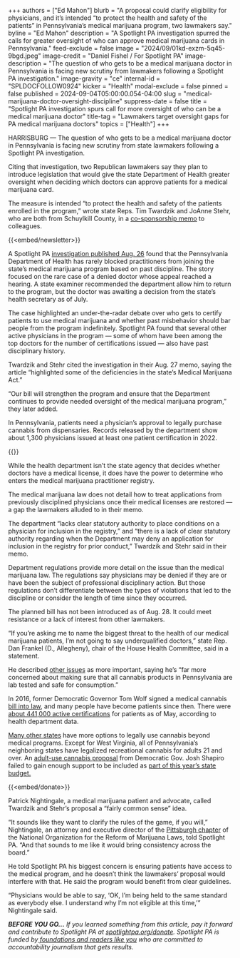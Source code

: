 +++
authors = ["Ed Mahon"]
blurb = "A proposal could clarify eligibility for physicians, and it’s intended “to protect the health and safety of the patients” in Pennsylvania’s medical marijuana program, two lawmakers say."
byline = "Ed Mahon"
description = "A Spotlight PA investigation spurred the calls for greater oversight of who can approve medical marijuana cards in Pennsylvania."
feed-exclude = false
image = "2024/09/01kd-exzm-5q45-9bgd.jpeg"
image-credit = "Daniel Fishel / For Spotlight PA"
image-description = "The question of who gets to be a medical marijuana doctor in Pennsylvania is facing new scrutiny from lawmakers following a Spotlight PA investigation."
image-gravity = "ce"
internal-id = "SPLDOCFOLLOW0924"
kicker = "Health"
modal-exclude = false
pinned = false
published = 2024-09-04T05:00:00.054-04:00
slug = "medical-marijuana-doctor-oversight-discipline"
suppress-date = false
title = "Spotlight PA investigation spurs call for more oversight of who can be a medical marijuana doctor"
title-tag = "Lawmakers target oversight gaps for PA medical marijuana doctors"
topics = ["Health"]
+++

HARRISBURG — The question of who gets to be a medical marijuana doctor in Pennsylvania is facing new scrutiny from state lawmakers following a Spotlight PA investigation.

Citing that investigation, two Republican lawmakers say they plan to introduce legislation that would give the state Department of Health greater oversight when deciding which doctors can approve patients for a medical marijuana card.

The measure is intended “to protect the health and safety of the patients enrolled in the program,” wrote state Reps. Tim Twardzik and JoAnne Stehr, who are both from Schuylkill County, in a <a href="https://www.legis.state.pa.us/cfdocs/Legis/CSM/showMemoPublic.cfm?chamber=H&amp;SPick=20230&amp;cosponId=43090">co-sponsorship memo</a> to colleagues.

{{<embed/newsletter>}}

A Spotlight PA <a href="https://www.spotlightpa.org/news/2024/08/medical-marijuana-card-doctor-misconduct/">investigation published Aug. 26</a> found that the Pennsylvania Department of Health has rarely blocked practitioners from joining the state’s medical marijuana program based on past discipline. The story focused on the rare case of a denied doctor whose appeal reached a hearing. A state examiner recommended the department allow him to return to the program, but the doctor was awaiting a decision from the state’s health secretary as of July.

The case highlighted an under-the-radar debate over who gets to certify patients to use medical marijuana and whether past misbehavior should bar people from the program indefinitely. Spotlight PA found that several other active physicians in the program — some of whom have been among the top doctors for the number of certifications issued — also have past disciplinary history.

Twardzik and Stehr cited the investigation in their Aug. 27 memo, saying the article “highlighted some of the deficiencies in the state’s Medical Marijuana Act.”

“Our bill will strengthen the program and ensure that the Department continues to provide needed oversight of the medical marijuana program,” they later added.

In Pennsylvania, patients need a physician’s approval to legally purchase cannabis from dispensaries. Records released by the department show about 1,300 physicians issued at least one patient certification in 2022.

{{<datawrapper src="https://datawrapper.dwcdn.net/37UdJ/1/" height="544" >}}

While the health department isn’t the state agency that decides whether doctors have a medical license, it does have the power to determine who enters the medical marijuana practitioner registry.

The medical marijuana law does not detail how to treat applications from previously disciplined physicians once their medical licenses are restored — a gap the lawmakers alluded to in their memo.

The department “lacks clear statutory authority to place conditions on a physician for inclusion in the registry,” and “there is a lack of clear statutory authority regarding when the Department may deny an application for inclusion in the registry for prior conduct,” Twardzik and Stehr said in their memo.

Department regulations provide more detail on the issue than the medical marijuana law. The regulations say physicians may be denied if they are or have been the subject of professional disciplinary action. But those regulations don’t differentiate between the types of violations that led to the discipline or consider the length of time since they occurred.

The planned bill has not been introduced as of Aug. 28. It could meet resistance or a lack of interest from other lawmakers.

“If you’re asking me to name the biggest threat to the health of our medical marijuana patients, I’m not going to say underqualified doctors,” state Rep. Dan Frankel (D., Allegheny), chair of the House Health Committee, said in a statement.

He described <a href="https://www.legis.state.pa.us//cfdocs/Legis/CSM/showMemoPublic.cfm?chamber=H&amp;SPick=20230&amp;cosponId=41318">other issues</a> as more important, saying he’s “far more concerned about making sure that all cannabis products in Pennsylvania are lab tested and safe for consumption.”

In 2016, former Democratic Governor Tom Wolf signed a medical cannabis <a href="https://time.com/4297049/pennsylvania-medical-marijuana/">bill into law</a>, and many people have become patients since then. There were <a href="https://www.documentcloud.org/documents/25080359-medical-marijuana-advisory-board-meeting-may-2024?responsive=1&amp;title=1">about 441,000 active certifications</a> for patients as of May, according to health department data.

<a href="https://www.mpp.org/states/">Many other states</a> have more options to legally use cannabis beyond medical programs. Except for West Virginia, all of Pennsylvania’s neighboring states have legalized recreational cannabis for adults 21 and over. An <a href="https://www.spotlightpa.org/news/2024/02/pennsylvania-josh-shapiro-budget-2024-education-legal-marijuana-skill-games/">adult-use cannabis proposal</a> from Democratic Gov. Josh Shapiro failed to gain enough support to be included as <a href="https://www.spotlightpa.org/news/2024/06/pennsylvania-marijuana-recreational-legislature-passage-budget-josh-shapiro/">part of this year’s state budget.</a>

{{<embed/donate>}}

Patrick Nightingale, a medical marijuana patient and advocate, called Twardzik and Stehr’s proposal a “fairly common sense” idea.

“It sounds like they want to clarify the rules of the game, if you will,” Nightingale, an attorney and executive director of the <a href="https://www.facebook.com/pghnorml/">Pittsburgh chapter</a> of the National Organization for the Reform of Marijuana Laws, told Spotlight PA. “And that sounds to me like it would bring consistency across the board.”

He told Spotlight PA his biggest concern is ensuring patients have access to the medical program, and he doesn’t think the lawmakers’ proposal would interfere with that. He said the program would benefit from clear guidelines.

“Physicians would be able to say, ‘OK, I’m being held to the same standard as everybody else. I understand why I’m not eligible at this time,’” Nightingale said.

<strong><em>BEFORE YOU GO…</em></strong><em> If you learned something from this article, pay it forward and contribute to Spotlight PA at </em><a href="https://www.spotlightpa.org/donate"><em>spotlightpa.org/donate</em></a><em>. Spotlight PA is funded by</em><a href="https://www.spotlightpa.org/support"><em> foundations and readers like you</em></a><em> who are committed to accountability journalism that gets results.</em>

